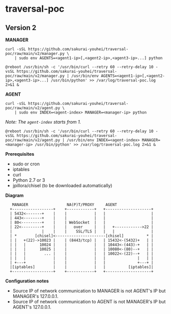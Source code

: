 # traversal-poc

## Version 2

**MANAGER**

```
curl -sSL https://github.com/sakurai-youhei/traversal-poc/raw/main/v2/manager.py \
    | sudo env AGENTS=<agent1-ip>[,<agent2-ip>,<agent3-ip>...] python
```

```
@reboot /usr/bin/sh -c '/usr/bin/curl --retry 60 --retry-delay 10 -vsSL https://github.com/sakurai-youhei/traversal-poc/raw/main/v2/manager.py | /usr/bin/env AGENTS=<agent1-ip>[,<agent2-ip>,<agent3-ip>...] /usr/bin/python' >> /var/log/traversal-poc.log 2>&1 &
```

**AGENT**

```
curl -sSL https://github.com/sakurai-youhei/traversal-poc/raw/main/v2/agent.py \
    | sudo env INDEX=<agent-index> MANAGER=<manager-ip> python
```

_Note: The `agent-index` starts from 1._

```
@reboot /usr/bin/sh -c '/usr/bin/curl --retry 60 --retry-delay 10 -vsSL https://github.com/sakurai-youhei/traversal-poc/raw/main/v2/agent.py | /usr/bin/env INDEX=<agent-index> MANAGER=<manager-ip> /usr/bin/python' >> /var/log/traversal-poc.log 2>&1 &
```

**Prerequisites**

- sudo or cron
- iptables
- curl
- Python 2.7 or 3
- jpillora/chisel (to be downloaded automatically)

**Diagram**

```
   MANAGER                 NA(P)T/PROXY     AGENT
  +------------------+    +------------+   +--------------------+
  | 5432<-------+    |    |            |   |                    |
  | 443<--------+    |    |            |   |                    |
  | 80<---------+    |    | WebSocket  |   |                    |
  | 22<---------+    |    |   over     |   |   +------------>22 |
  |             |    |    |    SSL/TLS |   |   |                |
  | *        [chisel]<----------------------[chisel]          * |
  | |   +(22)->10023 |    | (8443/tcp) |   | 15432<-(5432)+   | |
  | |   |      10024 |    |            |   | 10443<-(443)-+   | |
  | |   |      10025 |    |            |   | 10080<-(80)--+   | |
  | |   |        ... |    |            |   | 10022<-(22)--+   | |
  | |   |            |    |            |   |              |   | |
  | +---+            |    |            |   |              +---+ |
  |[iptables]        |    |            |   |          [iptables]|
  +------------------+    +------------+   +--------------------+
```

**Configuration notes**

- Source IP of network communication to MANAGER is not AGENT's IP but MANAGER's 127.0.0.1.
- Source IP of network communication to AGENT is not MANAGER's IP but AGENT's 127.0.0.1.
